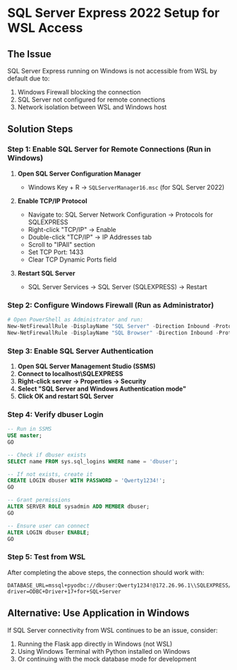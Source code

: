 # SQL Server Express 2022 Setup for WSL Access

## The Issue
SQL Server Express running on Windows is not accessible from WSL by default due to:
1. Windows Firewall blocking the connection
2. SQL Server not configured for remote connections
3. Network isolation between WSL and Windows host

## Solution Steps

### Step 1: Enable SQL Server for Remote Connections (Run in Windows)

1. **Open SQL Server Configuration Manager**
   - Windows Key + R → `SQLServerManager16.msc` (for SQL Server 2022)

2. **Enable TCP/IP Protocol**
   - Navigate to: SQL Server Network Configuration → Protocols for SQLEXPRESS
   - Right-click "TCP/IP" → Enable
   - Double-click "TCP/IP" → IP Addresses tab
   - Scroll to "IPAll" section
   - Set TCP Port: 1433
   - Clear TCP Dynamic Ports field

3. **Restart SQL Server**
   - SQL Server Services → SQL Server (SQLEXPRESS) → Restart

### Step 2: Configure Windows Firewall (Run as Administrator)

```powershell
# Open PowerShell as Administrator and run:
New-NetFirewallRule -DisplayName "SQL Server" -Direction Inbound -Protocol TCP -LocalPort 1433 -Action Allow
New-NetFirewallRule -DisplayName "SQL Browser" -Direction Inbound -Protocol UDP -LocalPort 1434 -Action Allow
```

### Step 3: Enable SQL Server Authentication

1. **Open SQL Server Management Studio (SSMS)**
2. **Connect to localhost\SQLEXPRESS**
3. **Right-click server → Properties → Security**
4. **Select "SQL Server and Windows Authentication mode"**
5. **Click OK and restart SQL Server**

### Step 4: Verify dbuser Login

```sql
-- Run in SSMS
USE master;
GO

-- Check if dbuser exists
SELECT name FROM sys.sql_logins WHERE name = 'dbuser';

-- If not exists, create it
CREATE LOGIN dbuser WITH PASSWORD = 'Qwerty1234!';
GO

-- Grant permissions
ALTER SERVER ROLE sysadmin ADD MEMBER dbuser;
GO

-- Ensure user can connect
ALTER LOGIN dbuser ENABLE;
GO
```

### Step 5: Test from WSL

After completing the above steps, the connection should work with:
```
DATABASE_URL=mssql+pyodbc://dbuser:Qwerty1234!@172.26.96.1\\SQLEXPRESS/Scraped?driver=ODBC+Driver+17+for+SQL+Server
```

## Alternative: Use Application in Windows

If SQL Server connectivity from WSL continues to be an issue, consider:
1. Running the Flask app directly in Windows (not WSL)
2. Using Windows Terminal with Python installed on Windows
3. Or continuing with the mock database mode for development